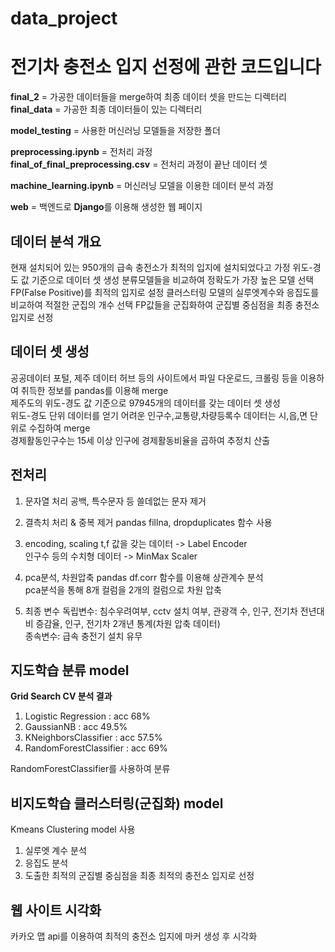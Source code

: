 # data_project

# 전기차 충전소 입지 선정에 관한 코드입니다
**final_2** = 가공한 데이터들을 merge하여 최종 데이터 셋을 만드는 디렉터리<br>
**final_data** = 가공한 최종 데이터들이 있는 디렉터리<br>

**model_testing** = 사용한 머신러닝 모델들을 저장한 폴더<br>

**preprocessing.ipynb** = 전처리 과정<br>
**final_of_final_preprocessing.csv** = 전처리 과정이 끝난 데이터 셋<br>

**machine_learning.ipynb** = 머신러닝 모델을 이용한 데이터 분석 과정<br>

**web** = 백엔드로 **Django**를 이용해 생성한 웹 페이지 

## 데이터 분석 개요
현재 설치되어 있는 950개의 급속 충전소가 최적의 입지에 설치되었다고 가정
위도-경도 값 기준으로 데이터 셋 생성
분류모델들을 비교하여 정확도가 가장 높은 모델 선택
FP(False Positive)를 최적의 입지로 설정
클러스터링 모델의 실루엣계수와 응집도를 비교하여 적절한 군집의 개수 선택
FP값들을 군집화하여 군집별 중심점을 최종 충전소 입지로 선정

## 데이터 셋 생성
공공데이터 포털, 제주 데이터 허브 등의 사이트에서 파일 다운로드, 크롤링 등을 이용하여 취득한 정보를 pandas를 이용해 merge<br>
제주도의 위도-경도 값 기준으로 97945개의 데이터를 갖는 데이터 셋 생성<br>
위도-경도 단위 데이터를 얻기 어려운 인구수,교통량,차량등록수 데이터는 시,읍,면 단위로 수집하여 merge<br>
경제활동인구수는 15세 이상 인구에 경제활동비율을 곱하여 추정치 산출<br>

## 전처리
1. 문자열 처리
공백, 특수문자 등 쓸데없는 문자 제거<br>

2. 결측치 처리 & 중복 제거
pandas fillna, dropduplicates 함수 사용<br>

3. encoding, scaling
t,f 값을 갖는 데이터 -> Label Encoder<br>
인구수 등의 수치형 데이터 -> MinMax Scaler<br>

4. pca분석, 차원압축
pandas df.corr 함수를 이용해 상관계수 분석<br>
pca분석을 통해 8개 컬럼을 2개의 컬럼으로 차원 압축<br>

5. 최종 변수
독립변수: 침수우려여부, cctv 설치 여부, 관광객 수, 인구, 전기차 전년대비 증감율, 인구, 전기차 2개년 통계(차원 압축 데이터)<br>
종속변수: 급속 충전기 설치 유무<br>

## 지도학습 분류 model 
**Grid Search CV 분석 결과**
1. Logistic Regression : acc 68%
2. GaussianNB : acc 49.5%
3. KNeighborsClassifier : acc 57.5%
4. RandomForestClassifier : acc 69%

RandomForestClassifier를 사용하여 분류

## 비지도학습 클러스터링(군집화) model
Kmeans Clustering model 사용
1. 실루엣 계수 분석
2. 응집도 분석
3. 도출한 최적의 군집별 중심점을 최종 최적의 충전소 입지로 선정

## 웹 사이트 시각화
카카오 맵 api를 이용하여 최적의 충전소 입지에 마커 생성 후 시각화